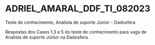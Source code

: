 # ADRIEL_AMARAL_DDF_TI_082023
Teste de conhecimento, Analista de suporte Júnior - Dadosfera

Respostas dos Cases 1,3 e 5 do teste de conhecimento para vaga de Analista de suporte Júnior na Dadosfera.
